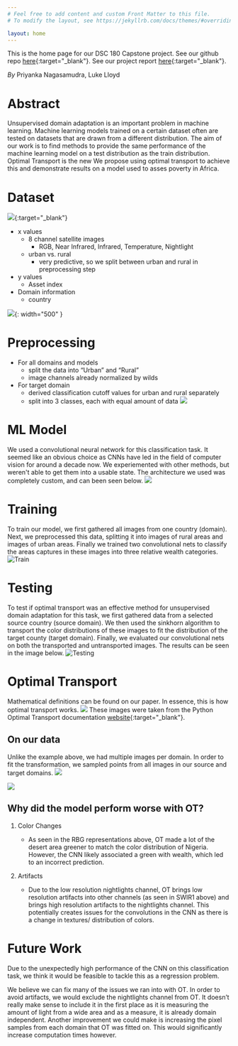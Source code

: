 ```yaml
---
# Feel free to add content and custom Front Matter to this file.
# To modify the layout, see https://jekyllrb.com/docs/themes/#overriding-theme-defaults

layout: home
---
```

This is the home page for our DSC 180 Capstone project. See our github repo [here](https://github.com/pnagasam/dsc180a_capstone_project){:target="_blank"}. See our project report [here](/assets/ot_african_satelite.pdf){:target="_blank"}.

_By_ Priyanka Nagasamudra, Luke Lloyd


# Abstract
Unsupervised domain adaptation is an important problem in machine learning. Machine learning models trained on a certain dataset often are tested on datasets that are drawn from a different distribution. The aim of our work is to find methods to provide the same performance of the machine learning model on a test distribution as the train distribution. Optimal Transport is the new We propose using optimal transport to achieve this and demonstrate results on a model used to asses poverty in Africa.

# Dataset
[![](/assets/dataset.png)](https://wilds.stanford.edu/){:target="_blank"}
- x values
    - 8 channel satellite images
        - RGB, Near Infrared, Infrared, Temperature, Nightlight
    - urban vs. rural
        - very predictive, so we split between urban and rural in preprocessing step
- y values
    - Asset index
- Domain information
    - country

![](/assets/asset_index_dist.png){: width="500" }

# Preprocessing
- For all domains and models
    - split the data into “Urban” and “Rural”
    - image channels already normalized by wilds
- For target domain
    - derived classification cutoff values for urban and rural separately
    - split into 3 classes, each with equal amount of data
![](/assets/clf_cutoffs.png)

# ML Model
We used a convolutional neural network for this classification task. It seemed like an obvious choice as CNNs have led in the field of computer vision for around a decade now. We experiemented with other methods, but weren't able to get them into a usable state. The architecture we used was completely custom, and can been seen below.
![](/assets/CNN.png)

# Training
To train our model, we first gathered all images from one country (domain). Next, we preprocessed this data, splitting it into images of rural areas and images of urban areas. Finally we trained two convolutional nets to classify the areas captures in these images into three relative wealth categories.
![Train](/assets/train.png)


# Testing
To test if optimal transport was an effective method for unsupervised domain adaptation for this task, we first gathered data from a selected source country (source domain). We then used the sinkhorn algorithm to transport the color distributions of these images to fit the distribution of the target county (target domain). Finally, we evaluated our convolutional nets on both the transported and untransported images. The results can be seen in the image below.
![Testing](/assets/test.png)

# Optimal Transport
Mathematical definitions can be found on our paper.
In essence, this is how optimal transport works.
![](/assets/OT_demo.png)
These images were taken from the Python Optimal Transport documentation [website](https://pythonot.github.io/){:target="_blank"}.

## On our data
Unlike the example above, we had multiple images per domain. In order to fit the transformation, we sampled points from all images in our source and target domains.
![](/assets/OT.png)

![](/assets/no_OT.png)

## Why did the model perform worse with OT?
1. Color Changes
    - As seen in the RBG representations above, OT made a lot of the desert area greener to
match the color distribution of Nigeria. However, the CNN likely associated a green with
wealth, which led to an incorrect prediction.

2. Artifacts
    - Due to the low resolution nightlights channel, OT brings low resolution artifacts into other
channels (as seen in SWIR1 above) and brings high resolution artifacts to the nightlights
channel. This potentially creates issues for the convolutions in the CNN as there is a change
in textures/ distribution of colors.

# Future Work
Due to the unexpectedly high performance of the CNN on
this classification task, we think it would be feasible to tackle
this as a regression problem.

We believe we can fix many of the issues we ran into with
OT. In order to avoid artifacts, we would exclude the
nightlights channel from OT. It doesn’t really make sense to
include it in the first place as it is measuring the amount of
light from a wide area and as a measure, it is already domain
independent. Another improvement we could make is
increasing the pixel samples from each domain that OT was
fitted on. This would significantly increase computation times
however.
